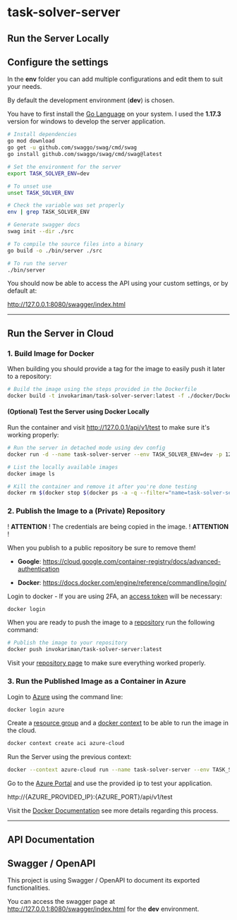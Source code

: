 # task-solver-server

## Run the Server Locally

## Configure the settings

In the **env** folder you can add multiple configurations and edit them to suit your needs.

By default the development environment (**dev**) is chosen.

You have to first install the [Go Language](https://go.dev/dl/) on your system. I used the
**1.17.3** version for windows to develop the server application.

```bash
# Install dependencies
go mod download
go get -u github.com/swaggo/swag/cmd/swag
go install github.com/swaggo/swag/cmd/swag@latest

# Set the environment for the server
export TASK_SOLVER_ENV=dev

# To unset use
unset TASK_SOLVER_ENV

# Check the variable was set properly
env | grep TASK_SOLVER_ENV

# Generate swagger docs
swag init --dir ./src

# To compile the source files into a binary
go build -o ./bin/server ./src 

# To run the server
./bin/server
```

You should now be able to access the API using your custom settings, 
or by default at:

http://127.0.0.1:8080/swagger/index.html

---

## Run the Server in Cloud

### 1. Build Image for Docker

When building you should provide a tag for the image to easily push it later to a repository:

```bash
# Build the image using the steps provided in the Dockerfile
docker build -t invokariman/task-solver-server:latest -f ./docker/Dockerfile . 
```

#### (Optional) Test the Server using Docker Locally

Run the container and visit http://127.0.0.1/api/v1/test to make sure it's working properly:

```bash
# Run the server in detached mode using dev config
docker run -d --name task-solver-server --env TASK_SOLVER_ENV=dev -p 127.0.0.1:8080:8080 invokariman/task-solver-server:latest

# List the locally available images
docker image ls

# Kill the container and remove it after you're done testing
docker rm $(docker stop $(docker ps -a -q --filter="name=task-solver-server"))
```

### 2. Publish the Image to a (Private) Repository

! **ATTENTION** ! The credentials are being copied in the image. ! **ATTENTION** ! 

When you publish to a public repository be sure to remove them!

- **Google**: https://cloud.google.com/container-registry/docs/advanced-authentication

- **Docker**: https://docs.docker.com/engine/reference/commandline/login/

Login to docker - If you are using 2FA, an [access token](https://docs.docker.com/docker-hub/access-tokens/)
will be necessary:

```bash
docker login
```

When you are ready to push the image to a [repository](https://docs.docker.com/docker-hub/repos/) run the following command:

```bash
# Publish the image to your repository
docker push invokariman/task-solver-server:latest
```

Visit your [repository page](https://hub.docker.com/) to make sure everything worked properly.

### 3. Run the Published Image as a Container in Azure

Login to [Azure](https://portal.azure.com/) using the command line:

```bash
docker login azure
```

Create a [resource group](https://docs.microsoft.com/en-us/azure/azure-resource-manager/management/manage-resource-groups-portal)
and a [docker context](https://docs.docker.com/engine/context/working-with-contexts/) to be able to run the image in 
the cloud.

```bash
docker context create aci azure-cloud
```

Run the Server using the previous context:

```bash
docker --context azure-cloud run --name task-solver-server --env TASK_SOLVER_ENV=pro -p 8080:8080 invokariman/task-solver-server:latest
```

Go to the [Azure Portal](https://portal.azure.com/) and use the provided ip to test your application.

http://{AZURE_PROVIDED_IP}:{AZURE_PORT}/api/v1/test

Visit the [Docker Documentation](https://docs.docker.com/cloud/aci-integration/)
see more details regarding this process.

---

## API Documentation

## Swagger / OpenAPI

This project is using Swagger / OpenAPI to document its exported functionalities.

You can access the swagger page at http://127.0.0.1:8080/swagger/index.html for the **dev** environment.